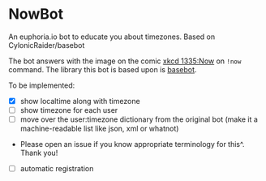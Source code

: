 # NowBot

An euphoria.io bot to educate you about timezones. Based on CylonicRaider/basebot

The bot answers with the image on the comic [xkcd 1335:Now](http://xkcd.com.now/) on `!now` command.
The library this bot is based upon is [basebot](https://github.com/CylonicRaider/basebot).

To be implemented:
- [x] show localtime along with timezone
- [ ] show timezone for each user
- [ ] move over the user:timezone dictionary from the original bot (make it a machine-readable list like json, xml or whatnot)
 - Please open an issue if you know appropriate terminology for this^. Thank you!
- [ ] automatic registration 
